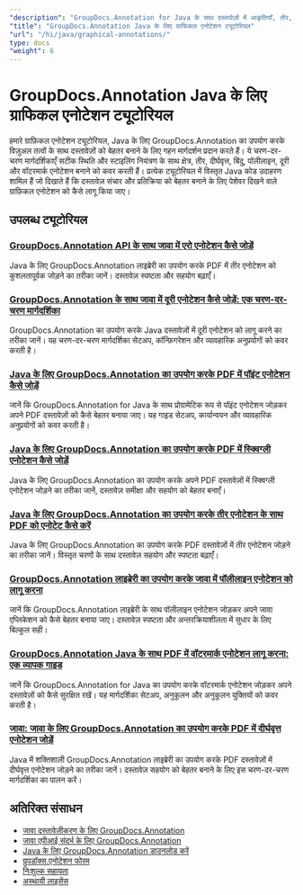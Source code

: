 ```yaml
---
"description": "GroupDocs.Annotation for Java के साथ दस्तावेज़ों में आकृतियाँ, तीर, चित्र और ग्राफ़िकल तत्व जोड़ने के लिए संपूर्ण ट्यूटोरियल।"
"title": "GroupDocs.Annotation Java के लिए ग्राफिकल एनोटेशन ट्यूटोरियल"
"url": "/hi/java/graphical-annotations/"
type: docs
"weight": 6
---
```


# GroupDocs.Annotation Java के लिए ग्राफिकल एनोटेशन ट्यूटोरियल

हमारे ग्राफ़िकल एनोटेशन ट्यूटोरियल, Java के लिए GroupDocs.Annotation का उपयोग करके विज़ुअल तत्वों के साथ दस्तावेज़ों को बेहतर बनाने के लिए गहन मार्गदर्शन प्रदान करते हैं। ये चरण-दर-चरण मार्गदर्शिकाएँ सटीक स्थिति और स्टाइलिंग नियंत्रण के साथ क्षेत्र, तीर, दीर्घवृत्त, बिंदु, पॉलीलाइन, दूरी और वॉटरमार्क एनोटेशन बनाने को कवर करती हैं। प्रत्येक ट्यूटोरियल में विस्तृत Java कोड उदाहरण शामिल हैं जो दिखाते हैं कि दस्तावेज़ संचार और प्रतिक्रिया को बेहतर बनाने के लिए पेशेवर दिखने वाले ग्राफ़िकल एनोटेशन को कैसे लागू किया जाए।

## उपलब्ध ट्यूटोरियल

### [GroupDocs.Annotation API के साथ जावा में एरो एनोटेशन कैसे जोड़ें](./add-arrow-annotations-java-groupdocs/)
Java के लिए GroupDocs.Annotation लाइब्रेरी का उपयोग करके PDF में तीर एनोटेशन को कुशलतापूर्वक जोड़ने का तरीका जानें। दस्तावेज़ स्पष्टता और सहयोग बढ़ाएँ।

### [GroupDocs.Annotation के साथ जावा में दूरी एनोटेशन कैसे जोड़ें: एक चरण-दर-चरण मार्गदर्शिका](./add-distance-annotations-java-groupdocs-annotation/)
GroupDocs.Annotation का उपयोग करके Java दस्तावेज़ों में दूरी एनोटेशन को लागू करने का तरीका जानें। यह चरण-दर-चरण मार्गदर्शिका सेटअप, कॉन्फ़िगरेशन और व्यावहारिक अनुप्रयोगों को कवर करती है।

### [Java के लिए GroupDocs.Annotation का उपयोग करके PDF में पॉइंट एनोटेशन कैसे जोड़ें](./groupdocs-annotation-java-add-point-pdf/)
जानें कि GroupDocs.Annotation for Java के साथ प्रोग्रामेटिक रूप से पॉइंट एनोटेशन जोड़कर अपने PDF दस्तावेज़ों को कैसे बेहतर बनाया जाए। यह गाइड सेटअप, कार्यान्वयन और व्यावहारिक अनुप्रयोगों को कवर करती है।

### [Java के लिए GroupDocs.Annotation का उपयोग करके PDF में स्क्विग्ली एनोटेशन कैसे जोड़ें](./groupdocs-java-squiggly-annotations-pdf/)
Java के लिए GroupDocs.Annotation का उपयोग करके अपने PDF दस्तावेज़ों में स्क्विग्ली एनोटेशन जोड़ने का तरीका जानें, दस्तावेज़ समीक्षा और सहयोग को बेहतर बनाएँ।

### [Java के लिए GroupDocs.Annotation का उपयोग करके तीर एनोटेशन के साथ PDF को एनोटेट कैसे करें](./annotate-pdf-arrows-groupdocs-java/)
Java के लिए GroupDocs.Annotation का उपयोग करके PDF दस्तावेज़ों में तीर एनोटेशन जोड़ने का तरीका जानें। विस्तृत चरणों के साथ दस्तावेज़ सहयोग और स्पष्टता बढ़ाएँ।

### [GroupDocs.Annotation लाइब्रेरी का उपयोग करके जावा में पॉलीलाइन एनोटेशन को लागू करना](./java-polyline-annotation-groupdocs-guide/)
जानें कि GroupDocs.Annotation लाइब्रेरी के साथ पॉलीलाइन एनोटेशन जोड़कर अपने जावा एप्लिकेशन को कैसे बेहतर बनाया जाए। दस्तावेज़ स्पष्टता और अन्तरक्रियाशीलता में सुधार के लिए बिल्कुल सही।

### [GroupDocs.Annotation Java के साथ PDF में वॉटरमार्क एनोटेशन लागू करना: एक व्यापक गाइड](./groupdocs-java-watermark-annotations-pdf-guide/)
जानें कि GroupDocs.Annotation for Java का उपयोग करके वॉटरमार्क एनोटेशन जोड़कर अपने दस्तावेज़ों को कैसे सुरक्षित रखें। यह मार्गदर्शिका सेटअप, अनुकूलन और अनुकूलन युक्तियों को कवर करती है।

### [जावा: जावा के लिए GroupDocs.Annotation का उपयोग करके PDF में दीर्घवृत्त एनोटेशन जोड़ें](./java-ellipse-annotations-pdf-groupdocs/)
Java में शक्तिशाली GroupDocs.Annotation लाइब्रेरी का उपयोग करके PDF दस्तावेज़ों में दीर्घवृत्त एनोटेशन जोड़ने का तरीका जानें। दस्तावेज़ सहयोग को बेहतर बनाने के लिए इस चरण-दर-चरण मार्गदर्शिका का पालन करें।

## अतिरिक्त संसाधन

- [जावा दस्तावेज़ीकरण के लिए GroupDocs.Annotation](https://docs.groupdocs.com/annotation/java/)
- [जावा एपीआई संदर्भ के लिए GroupDocs.Annotation](https://reference.groupdocs.com/annotation/java/)
- [Java के लिए GroupDocs.Annotation डाउनलोड करें](https://releases.groupdocs.com/annotation/java/)
- [ग्रुपडॉक्स.एनोटेशन फोरम](https://forum.groupdocs.com/c/annotation)
- [निःशुल्क सहायता](https://forum.groupdocs.com/)
- [अस्थायी लाइसेंस](https://purchase.groupdocs.com/temporary-license/)